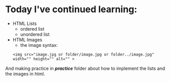 # Today I've continued learning:

- HTML Lists
  - ordered list
  - unordered list
- HTML Images
  - the image syntax:
  ```
  <img src="image.jpg or folder/image.jpg or folder../image.jpg" width="" height="" alt="" >
  ```

And making practice in **_practice_** folder about how to implement the lists and the images in html.
